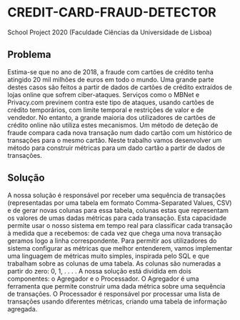 # CREDIT-CARD-FRAUD-DETECTOR

School Project 2020 (Faculdade Ciências da Universidade de Lisboa) 

## Problema

  Estima-se que no ano de 2018, a fraude com cartões de crédito tenha atingido
20 mil milhões de euros em todo o mundo. Uma grande parte destes casos são
feitos a partir de dados de cartões de crédito extraídos de lojas online que
sofrem ciber-ataques. Serviços como o MBNet e Privacy.com previnem contra
este tipo de ataques, usando cartões de crédito temporários, com limite
temporal e restrições de valor e de vendedor. No entanto, a grande maioria
dos utilizadores de cartões de crédito online não utiliza estes mecanismos.
  Um método de deteção de fraude compara cada nova transação num dado
cartão com um histórico de transações para o mesmo cartão. Neste trabalho
vamos desenvolver um método para construir métricas para um dado cartão a
partir de dados de transações.

## Solução

A nossa solução é responsável por receber uma sequência de transações
(representadas por uma tabela em formato Comma-Separated Values, CSV) e de
gerar novas colunas para essa tabela, colunas estas que representam os
valores de umas dadas métricas para cada transação. Esta capacidade permite
usar o nosso sistema em tempo real para classificar cada transação à medida
que a recebemos: de cada vez que chega uma nova transação geramos logo a
linha correspondente.
Para permitir aos utilizadores do sistema configurar as métricas que melhor
entenderem, vamos implementar uma linguagem de métricas muito simples,
inspirada pelo SQL e que trabalham sobre as colunas de uma tabela. As
colunas são numeradas a partir do zero: 0, 1, . . . .
A nossa solução está dividida em dois componentes: o Agregador e o
Processador. O Agregador é uma ferramenta que permite construir uma
dada métrica sobre uma sequência de transações. O Processador é
responsável por processar uma lista de transações usando diferentes métricas,
criando uma tabela de informação agregada.
